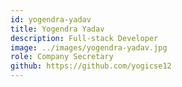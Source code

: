 ```yaml
---
id: yogendra-yadav
title: Yogendra Yadav
description: Full-stack Developer
image: ../images/yogendra-yadav.jpg
role: Company Secretary
github: https://github.com/yogicse12
---
```

